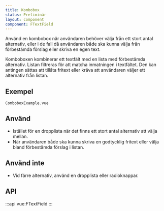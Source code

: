 ```yaml
---
title: Kombobox
status: Preliminär
layout: component
component: FTextField
---
```


Använd en kombobox när användaren behöver välja från ett stort antal alternativ, eller i de fall då användaren både ska kunna välja från förbestämda förslag eller skriva en egen text.

Komboboxen kombinerar ett textfält med en lista med förbestämda alternativ. Listan filtreras för att matcha inmatningen i textfältet. Den kan antingen sättas att tillåta fritext eller kräva att användaren väljer ett alternativ från listan.

## Exempel

```import live-example test-id=live
ComboboxExample.vue
```

## Använd

-   Istället för en dropplista när det finns ett stort antal alternativ att välja mellan.
-   När användaren både ska kunna skriva en godtycklig fritext eller välja bland förbestämda förslag i listan.

## Använd inte

-   Vid färre alternativ, använd en dropplista eller radioknappar.

## API

:::api
vue:FTextField
:::
